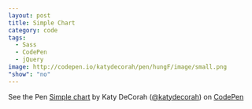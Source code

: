 ```yaml
---
layout: post
title: Simple Chart
category: code
tags: 
  - Sass
  - CodePen
  - jQuery
image: http://codepen.io/katydecorah/pen/hungF/image/small.png
"show": "no"
---
```


<p data-height="700" data-theme-id="97" data-slug-hash="hungF" data-user="katydecorah" data-default-tab="result" class='codepen'>See the Pen <a href='http://codepen.io/katydecorah/pen/hungF'>Simple chart</a> by Katy DeCorah (<a href='http://codepen.io/katydecorah'>@katydecorah</a>) on <a href='http://codepen.io'>CodePen</a></p>
